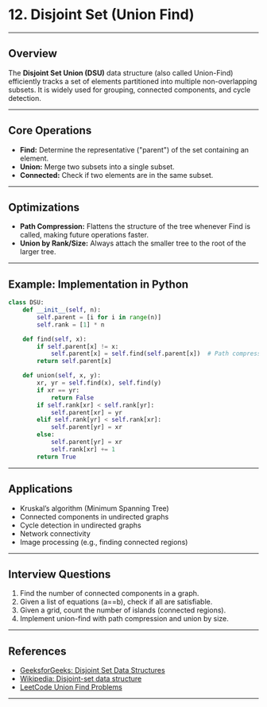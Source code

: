 # 12. Disjoint Set (Union Find)

---

## Overview

The **Disjoint Set Union (DSU)** data structure (also called Union-Find) efficiently tracks a set of elements partitioned into multiple non-overlapping subsets. It is widely used for grouping, connected components, and cycle detection.

---

## Core Operations

- **Find:** Determine the representative ("parent") of the set containing an element.
- **Union:** Merge two subsets into a single subset.
- **Connected:** Check if two elements are in the same subset.

---

## Optimizations

- **Path Compression:** Flattens the structure of the tree whenever Find is called, making future operations faster.
- **Union by Rank/Size:** Always attach the smaller tree to the root of the larger tree.

---

## Example: Implementation in Python

```python
class DSU:
    def __init__(self, n):
        self.parent = [i for i in range(n)]
        self.rank = [1] * n

    def find(self, x):
        if self.parent[x] != x:
            self.parent[x] = self.find(self.parent[x])  # Path compression
        return self.parent[x]

    def union(self, x, y):
        xr, yr = self.find(x), self.find(y)
        if xr == yr:
            return False
        if self.rank[xr] < self.rank[yr]:
            self.parent[xr] = yr
        elif self.rank[yr] < self.rank[xr]:
            self.parent[yr] = xr
        else:
            self.parent[yr] = xr
            self.rank[xr] += 1
        return True
```

---

## Applications

- Kruskal’s algorithm (Minimum Spanning Tree)
- Connected components in undirected graphs
- Cycle detection in undirected graphs
- Network connectivity
- Image processing (e.g., finding connected regions)

---

## Interview Questions

1. Find the number of connected components in a graph.
2. Given a list of equations (a==b), check if all are satisfiable.
3. Given a grid, count the number of islands (connected regions).
4. Implement union-find with path compression and union by size.

---

## References

- [GeeksforGeeks: Disjoint Set Data Structures](https://www.geeksforgeeks.org/disjoint-set-data-structures/)
- [Wikipedia: Disjoint-set data structure](https://en.wikipedia.org/wiki/Disjoint-set_data_structure)
- [LeetCode Union Find Problems](https://leetcode.com/tag/union-find/)

---
